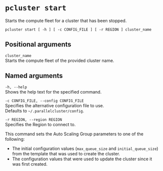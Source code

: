 # `pcluster start`<a name="pcluster.start"></a>

Starts the compute fleet for a cluster that has been stopped\.

```
pcluster start [ -h ] [ -c CONFIG_FILE ] [ -r REGION ] cluster_name
```

## Positional arguments<a name="pcluster.start.arg"></a>

`cluster_name`  
Starts the compute fleet of the provided cluster name\.

## Named arguments<a name="pcluster.start.namedarg"></a>

`-h, --help`  
Shows the help text for the specified command\.

`-c CONFIG_FILE, --config CONFIG_FILE`  
Specifies the alternative configuration file to use\.  
Defaults to `~/.parallelcluster/config`\.

`-r REGION, --region REGION`  
Specifies the Region to connect to\.

This command sets the Auto Scaling Group parameters to one of the following: 
+ The initial configuration values \(`max_queue_size` and `initial_queue_size`\) from the template that was used to create the cluster\.
+ The configuration values that were used to update the cluster since it was first created\.